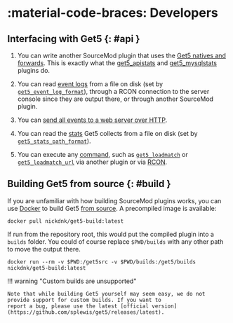 # :material-code-braces: Developers

## Interfacing with Get5 {: #api }

1. You can write another SourceMod plugin that uses
   the [Get5 natives and forwards](https://github.com/splewis/get5/blob/master/scripting/include/get5.inc). This is
   exactly what the [get5_apistats](https://github.com/splewis/get5/blob/master/scripting/get5_apistats.sp)
   and [get5_mysqlstats](https://github.com/splewis/get5/blob/master/scripting/get5_mysqlstats.sp) plugins do.

2. You can read [event logs](events_and_forwards.md) from a file on disk (set
   by [`get5_event_log_format`](../configuration/#get5_event_log_format)), through a RCON connection to the server
   console since they are output there, or through another SourceMod plugin.

3. You can [send all events to a web server over HTTP](../events_and_forwards/#http).

4. You can read the [stats](stats_system.md) Get5 collects from a file on disk (set
   by [`get5_stats_path_format`](../configuration/#get5_stats_path_format)).

5. You can execute any [command](commands.md), such as [`get5_loadmatch`](../commands/#get5_loadmatch)
   or [`get5_loadmatch_url`](../commands/#get5_loadmatch_url) via another plugin or
   via [RCON](https://developer.valvesoftware.com/wiki/Source_RCON_Protocol).

## Building Get5 from source {: #build }

If you are unfamiliar with how building SourceMod plugins works, you can use [Docker](https://www.docker.com/) to build
Get5 [from source](https://github.com/splewis/get5). A precompiled image is available:

```shell
docker pull nickdnk/get5-build:latest
```

If run from the repository root, this would put the compiled plugin into a `builds` folder. You could of course replace
`$PWD/builds` with any other path to move the output there.

```shell
docker run --rm -v $PWD:/get5src -v $PWD/builds:/get5/builds nickdnk/get5-build:latest
```

!!! warning "Custom builds are unsupported"

    Note that while building Get5 yourself may seem easy, we do not provide support for custom builds. If you want to
    report a bug, please use the latest [official version](https://github.com/splewis/get5/releases/latest).
